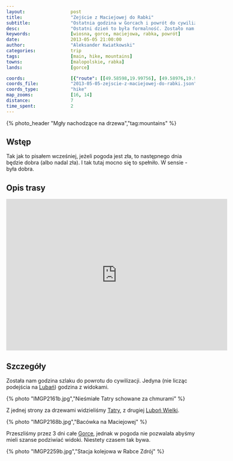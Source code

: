 ```yaml
---
layout:                 post
title:                  "Zejście z Maciejowej do Rabki"
subtitle:               "Ostatnia godzina w Gorcach i powrót do cywilizacji"
desc:                   "Ostatni dzień to była formalność. Zostało nam godzinne zejście z Maciejowej do Rabki i powrót. Jak na złość przywitała nas dobre pogoda. Doliny natomiast były przykryte chmurami."
keywords:               [wiosna, gorce, maciejowa, rabka, powrót]
date:                   2013-05-05 21:00:00
author:                 "Aleksander Kwiatkowski"
categories:             trip
tags:                   [main, hike, mountains]
towns:                  [malopolskie, rabka]
lands:                  [gorce]

coords:                 [{"route": [[49.58598,19.99756], [49.58976,19.98898], [49.59799,19.98649], [49.60300,19.96598], [49.60951,19.95267]], "type": "hike"}]
coords_file:            "2013-05-05-zejscie-z-maciejowej-do-rabki.json"
coords_type:            "hike"
map_zooms:              [16, 14]
distance:               7
time_spent:             2
---
```


[wiki-luban]:           https://pl.wikipedia.org/wiki/Luba%C5%84_(Gorce)
[wiki-lubon-wielki]:    https://pl.wikipedia.org/wiki/Lubo%C5%84_Wielki
[wiki-tatry]:           https://pl.wikipedia.org/wiki/Tatry
[wiki-gorce]:           https://pl.wikipedia.org/wiki/Gorce

{% photo_header "Mgły nachodzące na drzewa","tag:mountains" %}

Wstęp
-----

Tak jak to pisałem wcześniej, jeżeli pogoda jest zła, to następnego dnia będzie dobra (albo nadal zła). I tak tutaj mocno się
to spełniło. W sensie - była dobra.

Opis trasy
----------

<iframe height='405' width='590' frameborder='0' allowtransparency='true' scrolling='no' src='https://www.strava.com/activities/333342219/embed/18b7187cb7cafb040a7adce4b4e1653b16c21aff'></iframe>

Szczegóły
---------

Została nam godzina szlaku do powrotu do cywilizacji. Jedyna (nie licząc podejścia na [Lubań][wiki-luban])
godzina z widokami.

{% photo "IMGP2161b.jpg","Nieśmiałe Tatry schowane za chmurami" %}

Z jednej strony za drzewami widzieliśmy [Tatry][wiki-tatry], z drugiej [Luboń Wielki][wiki-lubon-wielki].

{% photo "IMGP2168b.jpg","Bacówka na Maciejowej" %}

Przeszliśmy przez 3 dni całe [Gorce][wiki-gorce], jednak w pogoda nie pozwalała
abyśmy mieli szanse podziwiać widoki. Niestety czasem tak bywa.

{% photo "IMGP2259b.jpg","Stacja kolejowa w Rabce Zdrój" %}
